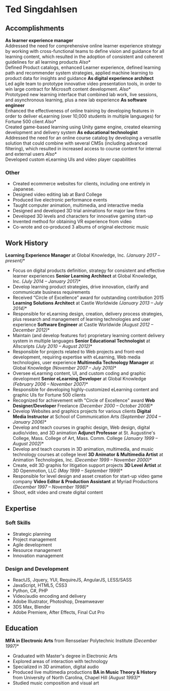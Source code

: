 # Ted Singdahlsen

## Accomplishments
**As learner experience manager**  
Addressed the need for comprehensive online learner experience strategy by working with cross-functional teams to define vision and guidance for all learning content, which resulted in the adoption of consistent and coherent guidelines for all learning products
*Also**  
Defined Product catalogs, enhanced Learner experience, defined learning path and recommender system strategies, applied machine learning to product data for insights and guidance
**As digital experience architect**  
Led agile team to prototype innovative video presentation tools, in order to win large contract for Microsoft content development.
*Also**  
Prototyped new learning interface that combined lab work, live sessions, and asynchronous learning, plus a new lab experience
**As software engineer**  
Enhanced the effectiveness of online training by developing features in order to deliver eLearning (over 10,000 students in multiple languages) for Fortune 500 client
*Also**  
Created game-based learning using Unity game engine, created elearning development and delivery system
**As educational technologist**  
Addressed the need for an online course catalog by developing a versatile solution that could combine with several CMSs (including advanced filtering), which resulted in increased access to course content for internal and external users
*Also**  
Developed custom eLearning UIs and video player capabilities
### Other
* Created ecommerce websites for clients, including one entirely in Japanese.
* Designed video editing lab at Bard College
* Produced live electronic performance events
* Taught computer animation, multimedia, and interactive media
* Designed and developed 3D trial animations for major law firms
* Developed 3D levels and characters for innovative gaming start-up
* Invented method for obtaining VR experience from video
* Co-wrote and co-produced 3 albums of original electronic music

## Work History
**Learning Experience Manager** at Global Knowledge, Inc. *(January 2017 – present)**  
  * Focus on digital products definition, strategy for consistent and effective learner experiences
**Senior Learning Architect** at Global Knowledge, Inc. *(July 2014 – January 2017)**  
  * Develop learning product strategies, drive innovation, clarify and communicate business requirements
  * Received “Circle of Excellence” award for outstanding contribution 2015
**Learning Solutions Architect** at Castle Worldwide *(January 2013 – July 2014)**  
  * Responsible for eLearning design, creation, delivery process strategies, plus research and management of learning technologies and user experience
**Software Engineer** at Castle Worldwide *(August 2012 – December 2012)**  
  * Maintain (and develop features for) proprietary learning content delivery system in multiple languages
**Senior Educational Technologist** at Allscsripts *(July 2010 – August 2012)**  
  * Responsible for projects related to Web projects and front-end development, requiring expertise with eLearning, Web media technologies, user experience
**Multimedia Technology Manager** at Global Knowledge *(November 2007 – July 2010)**  
  * Oversee eLearning content, UI, and custom coding and graphic development
**Senior eLearning Developer** at Global Knowledge *(February 2006 – November 2007)**  
  * Responsible for developing highly-customized eLearning content and graphic UIs for Fortune 500 clients
  * Recognized for achievement with "Circle of Excellence" award
**Web Designer/Developer** Freelance *(December 2000 – October 2008)**  
  * Develop Websites and graphics projects for various clients
**Digital Media Instructor** at School of Communication Arts *(September 2004 – January 2006)**  
  * Develop and teach courses in graphic design, Web design, digital audio/video, and 3D animation
**Adjunct Professor** at St. Augustine's College, Mass. College of Art, Mass. Comm. College *(January 1999 – August 2002)**  
  * Develop and teach courses in 3D animation, multimedia, and music technology courses at college level
**3D Animator & Multimedia Artist** at Animation Technologies, Inc. *(December 1999 – November 2000)**  
  * Create, edit 3D graphis for litigation support projects
**3D Level Artist** at 3D Openmotion, LLC *(May 1999 – September 1999)**  
  * Responsible for level design and asset creation for start-up video game company
**Video Editor & Production Assistant** at Myriad Productions *(December 1997 – November 1998)**  
  * Shoot, edit video and create digital content

## Expertise
### Soft Skills
  * Strategic planning
  * Project management
  * Agile development
  * Resource management
  * Innovation management
### Design and Development
  * ReactJS, Jquery, YUI, RequireJS, AngularJS, LESS/SASS 
  * JavaScript, HTML5, CSS3
  * Python, C#, PHP
  * Video/audio encoding and delivery
  * Adobe Illustrator, Photoshop, Dreamweaver
  * 3DS Max, Blender
  * Adobe Premiere, After Effects, Final Cut Pro

## Education
**MFA in Electronic Arts** from Rensselaer Polytechnic Institute *(December 1997)**  
  * Graduated with Master's degree in Electronic Arts
  * Explored areas of interaction with technology
  * Specialized in 3D animation, digital audio
  * Produced live multimedia productions
**BA in Music Theory & History** from University of North Carolina, Chapel Hill *(August 1993)**  
  * Studied music composition and visual art
